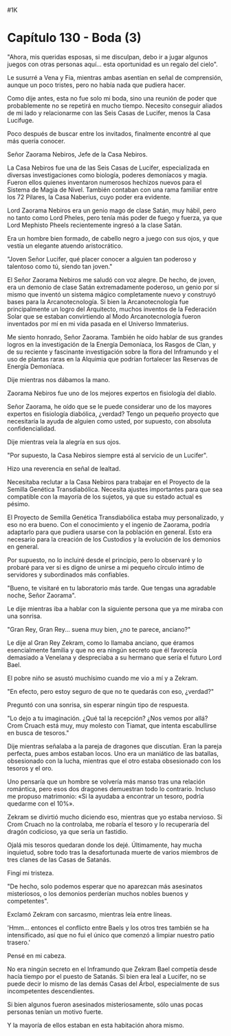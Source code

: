 
#1K 

# Capítulo 130 - Boda (3)


"Ahora, mis queridas esposas, si me disculpan, debo ir a jugar algunos juegos con otras personas aquí... esta oportunidad es un regalo del cielo".

Le susurré a Vena y Fia, mientras ambas asentían en señal de comprensión, aunque un poco tristes, pero no había nada que pudiera hacer.

Como dije antes, esta no fue solo mi boda, sino una reunión de poder que probablemente no se repetirá en mucho tiempo. Necesito conseguir aliados de mi lado y relacionarme con las Seis Casas de Lucifer, menos la Casa Lucifuge.

Poco después de buscar entre los invitados, finalmente encontré al que más quería conocer.

Señor Zaorama Nebiros, Jefe de la Casa Nebiros.

La Casa Nebiros fue una de las Seis Casas de Lucifer, especializada en diversas investigaciones como biología, poderes demoníacos y magia. Fueron ellos quienes inventaron numerosos hechizos nuevos para el Sistema de Magia de Nivel. También contaban con una rama familiar entre los 72 Pilares, la Casa Naberius, cuyo poder era evidente.

Lord Zaorama Nebiros era un genio mago de clase Satán, muy hábil, pero no tanto como Lord Pheles, pero tenía más poder de fuego y fuerza, ya que Lord Mephisto Pheels recientemente ingresó a la clase Satán.

Era un hombre bien formado, de cabello negro a juego con sus ojos, y que vestía un elegante atuendo aristocrático.

"Joven Señor Lucifer, qué placer conocer a alguien tan poderoso y talentoso como tú, siendo tan joven."

El Señor Zaorama Nebiros me saludó con voz alegre. De hecho, de joven, era un demonio de clase Satán extremadamente poderoso, un genio por sí mismo que inventó un sistema mágico completamente nuevo y construyó bases para la Arcanotecnología. Si bien la Arcanotecnología fue principalmente un logro del Arquitecto, muchos inventos de la Federación Solar que se estaban convirtiendo al Modo Arcanotecnología fueron inventados por mí en mi vida pasada en el Universo Immaterius.

Me siento honrado, Señor Zaorama. También he oído hablar de sus grandes logros en la investigación de la Energía Demoníaca, los Rasgos de Clan, y de su reciente y fascinante investigación sobre la flora del Inframundo y el uso de plantas raras en la Alquimia que podrían fortalecer las Reservas de Energía Demoníaca.

Dije mientras nos dábamos la mano.

Zaorama Nebiros fue uno de los mejores expertos en fisiología del diablo.

Señor Zaorama, he oído que se le puede considerar uno de los mayores expertos en fisiología diabólica, ¿verdad? Tengo un pequeño proyecto que necesitaría la ayuda de alguien como usted, por supuesto, con absoluta confidencialidad.

Dije mientras veía la alegría en sus ojos.

"Por supuesto, la Casa Nebiros siempre está al servicio de un Lucifer".

Hizo una reverencia en señal de lealtad.

Necesitaba reclutar a la Casa Nebiros para trabajar en el Proyecto de la Semilla Genética Transdiabólica. Necesita ajustes importantes para que sea compatible con la mayoría de los sujetos, ya que su estado actual es pésimo.

El Proyecto de Semilla Genética Transdiabólica estaba muy personalizado, y eso no era bueno. Con el conocimiento y el ingenio de Zaorama, podría adaptarlo para que pudiera usarse con la población en general. Esto era necesario para la creación de los Custodios y la evolución de los demonios en general.

Por supuesto, no lo incluiré desde el principio, pero lo observaré y lo probaré para ver si es digno de unirse a mi pequeño círculo íntimo de servidores y subordinados más confiables.

"Bueno, te visitaré en tu laboratorio más tarde. Que tengas una agradable noche, Señor Zaorama".

Le dije mientras iba a hablar con la siguiente persona que ya me miraba con una sonrisa.

"Gran Rey, Gran Rey... suena muy bien, ¿no te parece, anciano?"

Le dije al Gran Rey Zekram, como lo llamaba anciano, que éramos esencialmente familia y que no era ningún secreto que él favorecía demasiado a Venelana y despreciaba a su hermano que sería el futuro Lord Bael.

El pobre niño se asustó muchísimo cuando me vio a mí y a Zekram.

"En efecto, pero estoy seguro de que no te quedarás con eso, ¿verdad?"

Preguntó con una sonrisa, sin esperar ningún tipo de respuesta.

"Lo dejo a tu imaginación. ¿Qué tal la recepción? ¿Nos vemos por allá? Crom Cruach está muy, muy molesto con Tiamat, que intenta escabullirse en busca de tesoros."

Dije mientras señalaba a la pareja de dragones que discutían. Eran la pareja perfecta, pues ambos estaban locos. Uno era un maniático de las batallas, obsesionado con la lucha, mientras que el otro estaba obsesionado con los tesoros y el oro.

Uno pensaría que un hombre se volvería más manso tras una relación romántica, pero esos dos dragones demuestran todo lo contrario. Incluso me propuso matrimonio: «Si la ayudaba a encontrar un tesoro, podría quedarme con el 10%».

Zekram se divirtió mucho diciendo eso, mientras que yo estaba nervioso. Si Crom Cruach no la controlaba, me robaría el tesoro y lo recuperaría del dragón codicioso, ya que sería un fastidio.

Ojalá mis tesoros quedaran donde los dejé. Últimamente, hay mucha inquietud, sobre todo tras la desafortunada muerte de varios miembros de tres clanes de las Casas de Satanás.

Fingí mi tristeza.

"De hecho, solo podemos esperar que no aparezcan más asesinatos misteriosos, o los demonios perderían muchos nobles buenos y competentes".

Exclamó Zekram con sarcasmo, mientras leía entre líneas.

'Hmm... entonces el conflicto entre Baels y los otros tres también se ha intensificado, así que no fui el único que comenzó a limpiar nuestro patio trasero.'

Pensé en mi cabeza.

No era ningún secreto en el Inframundo que Zekram Bael competía desde hacía tiempo por el puesto de Satanás. Si bien era leal a Lucifer, no se puede decir lo mismo de las demás Casas del Árbol, especialmente de sus incompetentes descendientes.

Si bien algunos fueron asesinados misteriosamente, sólo unas pocas personas tenían un motivo fuerte.

Y la mayoría de ellos estaban en esta habitación ahora mismo.